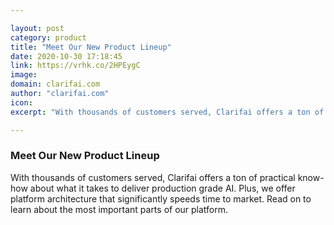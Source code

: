 ```yaml
---

layout: post
category: product
title: "Meet Our New Product Lineup"
date: 2020-10-30 17:18:45
link: https://vrhk.co/2HPEygC
image: 
domain: clarifai.com
author: "clarifai.com"
icon: 
excerpt: "With thousands of customers served, Clarifai offers a ton of practical know-how about what it takes to deliver production grade AI. Plus, we offer platform architecture that significantly speeds time to market. Read on to learn about the most important parts of our platform. "

---
```


### Meet Our New Product Lineup

With thousands of customers served, Clarifai offers a ton of practical know-how about what it takes to deliver production grade AI. Plus, we offer platform architecture that significantly speeds time to market. Read on to learn about the most important parts of our platform. 